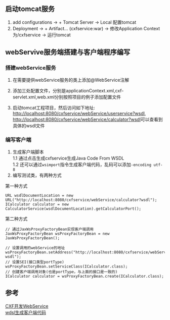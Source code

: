 ## 启动tomcat服务
1. add configurations -> + Tomcat Server -> Local 配置tomcat
2. Deployment -> + Artifact... (cxfservice:war) -> 修改Application Context为/cxfservice -> 运行tomcat

## webServive服务端搭建与客户端程序编写

### 搭建webService服务
1. 在需要提供webService服务的类上添加@WebService注解

2. 添加三处配置文件，分别是applicationContext.xml,cxf-servlet.xml,web.xml分别按照项目的例子添加配置文件

3. 启动tomcat工程项目，然后访问如下地址:  
[http://localhost:8080/cxfservice/webService/userservice?wsdl](http://localhost:8080/cxfservice/webService/userservice?wsdl),  
[http://localhost:8080/cxfservice/webService/calculator?wsdl](http://localhost:8080/cxfservice/webService/calculator?wsdl)可以查看到具体的wsdl文件

### 编写客户端
1. 生成客户端脚本  
1.1 通过点击生成cxfservice生成Java Code From WSDL   
1.2 还可以通过`wsimport`指令生成客户端代码，乱码可以添加`-encoding utf-8`  
2. 编写测试类，有两种方式

第一种方式
```
URL wsdlDocumentLocation = new URL("http://localhost:8080/cxfservice/webService/calculator?wsdl");
ICalculator calculator = new CalculatorService(wsdlDocumentLocation).getCalculatorPort();
```

第二种方式
    
```
// 通过JaxWsProxyFactoryBean实现客户端调用
JaxWsProxyFactoryBean wsProxyFactoryBean = new JaxWsProxyFactoryBean();

// 设置调用的webService的地址
wsProxyFactoryBean.setAddress("http://localhost:8080/cxfservice/webService/calculator?wsdl");
// 设置SEI(接口类型portType)
wsProxyFactoryBean.setServiceClass(ICalculator.class);
// 创建客户端调用对象(也是portType，与上面的接口是一致的)
ICalculator calculator = wsProxyFactoryBean.create(ICalculator.class);
```

## 参考
[CXF开发WebService](https://www.cnblogs.com/qianna-daisy/p/6681970.html)  
[wdsl生成客户端代码](https://blog.csdn.net/yishichangan1/article/details/51861970)
